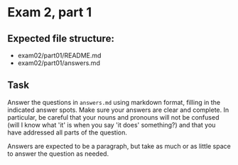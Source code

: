 # Exam 2, part 1

## Expected file structure:
* exam02/part01/README.md
* exam02/part01/answers.md

## Task

Answer the questions in `answers.md` using markdown format, filling in the indicated answer spots.  Make sure your answers are clear and complete.  In particular, be careful that your nouns and pronouns will not be confused (will I know what 'it' is when you say 'it does' something?) and that you have addressed all parts of the question.

Answers are expected to be a paragraph, but take as much or as little space to answer the question as needed.

